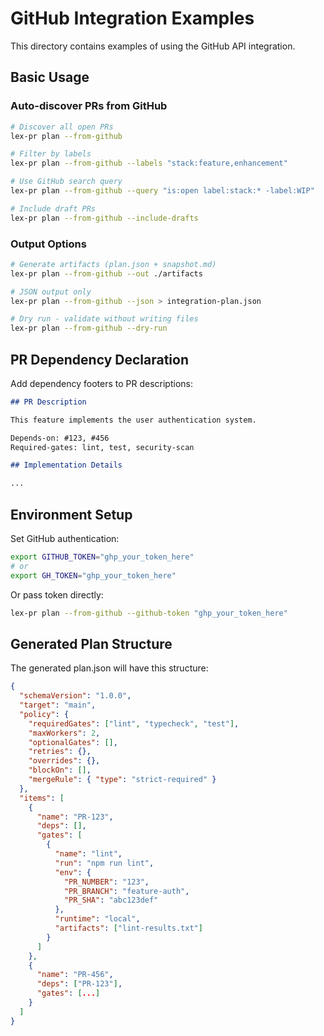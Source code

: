 # GitHub Integration Examples

This directory contains examples of using the GitHub API integration.

## Basic Usage

### Auto-discover PRs from GitHub

```bash
# Discover all open PRs
lex-pr plan --from-github

# Filter by labels
lex-pr plan --from-github --labels "stack:feature,enhancement"

# Use GitHub search query
lex-pr plan --from-github --query "is:open label:stack:* -label:WIP"

# Include draft PRs
lex-pr plan --from-github --include-drafts
```

### Output Options

```bash
# Generate artifacts (plan.json + snapshot.md)
lex-pr plan --from-github --out ./artifacts

# JSON output only
lex-pr plan --from-github --json > integration-plan.json

# Dry run - validate without writing files
lex-pr plan --from-github --dry-run
```

## PR Dependency Declaration

Add dependency footers to PR descriptions:

```markdown
## PR Description

This feature implements the user authentication system.

Depends-on: #123, #456
Required-gates: lint, test, security-scan

## Implementation Details

...
```

## Environment Setup

Set GitHub authentication:

```bash
export GITHUB_TOKEN="ghp_your_token_here"
# or
export GH_TOKEN="ghp_your_token_here"
```

Or pass token directly:
```bash
lex-pr plan --from-github --github-token "ghp_your_token_here"
```

## Generated Plan Structure

The generated plan.json will have this structure:

```json
{
  "schemaVersion": "1.0.0",
  "target": "main",
  "policy": {
    "requiredGates": ["lint", "typecheck", "test"],
    "maxWorkers": 2,
    "optionalGates": [],
    "retries": {},
    "overrides": {},
    "blockOn": [],
    "mergeRule": { "type": "strict-required" }
  },
  "items": [
    {
      "name": "PR-123",
      "deps": [],
      "gates": [
        {
          "name": "lint",
          "run": "npm run lint",
          "env": {
            "PR_NUMBER": "123",
            "PR_BRANCH": "feature-auth",
            "PR_SHA": "abc123def"
          },
          "runtime": "local",
          "artifacts": ["lint-results.txt"]
        }
      ]
    },
    {
      "name": "PR-456", 
      "deps": ["PR-123"],
      "gates": [...]
    }
  ]
}
```